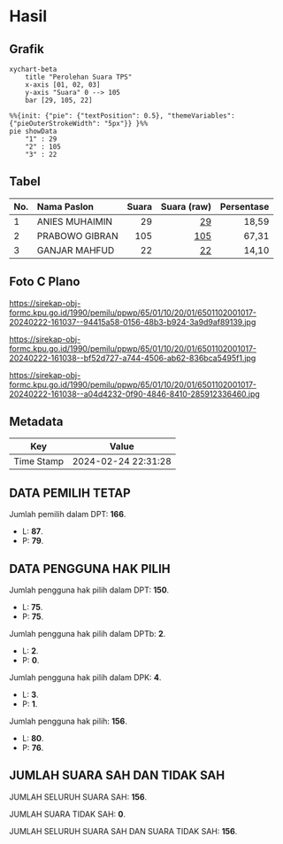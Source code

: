 # Hasil

## Grafik

```mermaid
xychart-beta
    title "Perolehan Suara TPS"
    x-axis [01, 02, 03]
    y-axis "Suara" 0 --> 105
    bar [29, 105, 22]
```

```mermaid
%%{init: {"pie": {"textPosition": 0.5}, "themeVariables": {"pieOuterStrokeWidth": "5px"}} }%%
pie showData
    "1" : 29
    "2" : 105
    "3" : 22
```

## Tabel

| No. | Nama Paslon    | Suara | Suara (raw) | Persentase |
|:--- |:-------------- | -----:| -----------:| ----------:|
| 1   | ANIES MUHAIMIN | 29    | [29][p-1]   | 18,59      |
| 2   | PRABOWO GIBRAN | 105   | [105][p-2]  | 67,31      |
| 3   | GANJAR MAHFUD  | 22    | [22][p-3]   | 14,10      |


[p-1]: https://github.com/gigit-pemilu/pemilu-2024-65-kalimantan-utara/blob/main/pilpres/hitung-suara/sub/65-kalimantan-utara/sub/01-bulungan/sub/10-bunyu/sub/2001-bunyu-barat/sub/017-tps/sub/paslon-1.txt
[p-2]: https://github.com/gigit-pemilu/pemilu-2024-65-kalimantan-utara/blob/main/pilpres/hitung-suara/sub/65-kalimantan-utara/sub/01-bulungan/sub/10-bunyu/sub/2001-bunyu-barat/sub/017-tps/sub/paslon-2.txt
[p-3]: https://github.com/gigit-pemilu/pemilu-2024-65-kalimantan-utara/blob/main/pilpres/hitung-suara/sub/65-kalimantan-utara/sub/01-bulungan/sub/10-bunyu/sub/2001-bunyu-barat/sub/017-tps/sub/paslon-3.txt

## Foto C Plano

https://sirekap-obj-formc.kpu.go.id/1990/pemilu/ppwp/65/01/10/20/01/6501102001017-20240222-161037--94415a58-0156-48b3-b924-3a9d9af89139.jpg

https://sirekap-obj-formc.kpu.go.id/1990/pemilu/ppwp/65/01/10/20/01/6501102001017-20240222-161038--bf52d727-a744-4506-ab62-836bca5495f1.jpg

https://sirekap-obj-formc.kpu.go.id/1990/pemilu/ppwp/65/01/10/20/01/6501102001017-20240222-161038--a04d4232-0f90-4846-8410-285912336460.jpg


## Metadata

| Key        | Value               |
| ---------- | ------------------- |
| Time Stamp | 2024-02-24 22:31:28 |


## DATA PEMILIH TETAP

Jumlah pemilih dalam DPT: **166**.
 * L: **87**.
 * P: **79**.

## DATA PENGGUNA HAK PILIH

Jumlah pengguna hak pilih dalam DPT: **150**.
 * L: **75**.
 * P: **75**.

Jumlah pengguna hak pilih dalam DPTb: **2**.
 * L: **2**.
 * P: **0**.

Jumlah pengguna hak pilih dalam DPK: **4**.
 * L: **3**.
 * P: **1**.

Jumlah pengguna hak pilih: **156**.
 * L: **80**.
 * P: **76**.

## JUMLAH SUARA SAH DAN TIDAK SAH

JUMLAH SELURUH SUARA SAH: **156**.

JUMLAH SUARA TIDAK SAH: **0**.

JUMLAH SELURUH SUARA SAH DAN SUARA TIDAK SAH: **156**.


